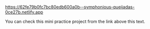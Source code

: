 https://62fe79b0fc7bc80edb600a0b--symphonious-queijadas-0ce27b.netlify.app

You can check this mini practice project from the link above this text.
